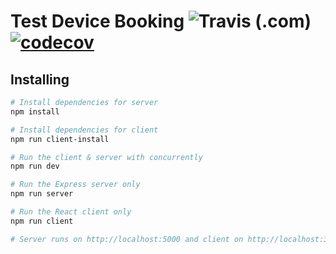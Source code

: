 # Test Device Booking ![Travis (.com)](https://img.shields.io/travis/com/alexweininger/Test-Device-Booking.svg) [![codecov](https://codecov.io/gh/alexweininger/Test-Device-Booking/branch/master/graph/badge.svg)](https://codecov.io/gh/alexweininger/Test-Device-Booking)

## Installing

``` bash
# Install dependencies for server
npm install

# Install dependencies for client
npm run client-install

# Run the client & server with concurrently
npm run dev

# Run the Express server only
npm run server

# Run the React client only
npm run client

# Server runs on http://localhost:5000 and client on http://localhost:3000
```

